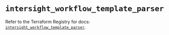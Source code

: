 # `intersight_workflow_template_parser`

Refer to the Terraform Registry for docs: [`intersight_workflow_template_parser`](https://registry.terraform.io/providers/ciscodevnet/intersight/1.0.71/docs/resources/workflow_template_parser).

